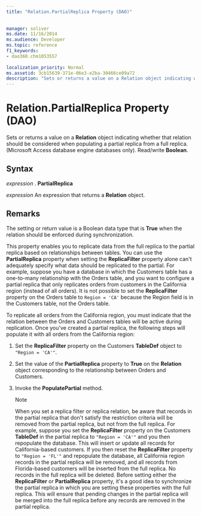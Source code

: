 ```yaml
---
title: "Relation.PartialReplica Property (DAO)"
 
 
manager: soliver
ms.date: 11/16/2014
ms.audience: Developer
ms.topic: reference
f1_keywords:
- dao360.chm1053557
  
localization_priority: Normal
ms.assetid: 3cb15639-371e-06e3-e2ba-30466ce09a72
description: "Sets or returns a value on a Relation object indicating whether that relation should be considered when populating a partial replica from a full replica. (Microsoft Access database engine databases only). Read/write Boolean ."
---
```


# Relation.PartialReplica Property (DAO)

Sets or returns a value on a **Relation** object indicating whether that relation should be considered when populating a partial replica from a full replica. (Microsoft Access database engine databases only). Read/write **Boolean**. 
  
## Syntax

 *expression*  . **PartialReplica**
  
 *expression*  An expression that returns a **Relation** object. 
  
## Remarks

The setting or return value is a Boolean data type that is **True** when the relation should be enforced during synchronization. 
  
This property enables you to replicate data from the full replica to the partial replica based on relationships between tables. You can use the **PartialReplica** property when setting the **ReplicaFilter** property alone can't adequately specify what data should be replicated to the partial. For example, suppose you have a database in which the Customers table has a one-to-many relationship with the Orders table, and you want to configure a partial replica that only replicates orders from customers in the California region (instead of all orders). It is not possible to set the **ReplicaFilter** property on the Orders table to  `Region = 'CA'` because the Region field is in the Customers table, not the Orders table. 
  
To replicate all orders from the California region, you must indicate that the relation between the Orders and Customers tables will be active during replication. Once you've created a partial replica, the following steps will populate it with all orders from the California region:
  
1. Set the **ReplicaFilter** property on the Customers **TableDef** object to  `"Region = 'CA'"`.
    
2. Set the value of the **PartialReplica** property to **True** on the **Relation** object corresponding to the relationship between Orders and Customers. 
    
3. Invoke the **PopulatePartial** method. 
    
    > [!NOTE]
    > When you set a replica filter or replica relation, be aware that records in the partial replica that don't satisfy the restriction criteria will be removed from the partial replica, but not from the full replica. For example, suppose you set the **ReplicaFilter** property on the Customers **TableDef** in the partial replica to  `"Region = 'CA'"` and you then repopulate the database. This will insert or update all records for California-based customers. If you then reset the **ReplicaFilter** property to  `"Region = 'FL'"` and repopulate the database, all California region records in the partial replica will be removed, and all records from Florida-based customers will be inserted from the full replica. No records in the full replica will be deleted. Before setting either the **ReplicaFilter** or **PartialReplica** property, it's a good idea to synchronize the partial replica in which you are setting these properties with the full replica. This will ensure that pending changes in the partial replica will be merged into the full replica before any records are removed in the partial replica. 
  

